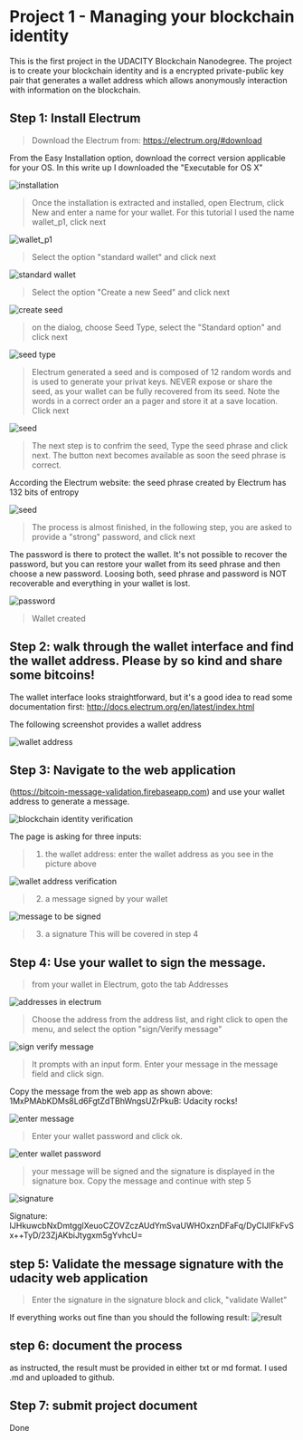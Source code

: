 # Project 1 - Managing your blockchain identity

 This is the first project in the UDACITY Blockchain Nanodegree. The project is to create your blockchain identity and is a encrypted private-public key pair that generates a wallet address which allows anonymously interaction with information on the blockchain. 
 
 ## Step 1: Install Electrum

 > Download the Electrum from: https://electrum.org/#download
 
 From the Easy Installation option, download the correct version applicable for your OS. In this write up I downloaded the "Executable for OS X"

![installation](./assets/download-installation.png)

> Once the installation is extracted and installed, open Electrum, click New and enter a name for your wallet. For this tutorial I used the name wallet_p1, click next 

![wallet_p1](./assets/wallet-p1.png)

> Select the option "standard wallet" and click next

![standard wallet](./assets/create-wallet.png)

> Select the option "Create a new Seed" and click next

![create seed](./assets/create-seed.png)

> on the dialog, choose Seed Type, select the "Standard option" and click next

![seed type](./assets/seed-type.png)

> Electrum generated a seed and is composed of 12 random words and is used to generate your privat keys. NEVER expose or share the seed, as your wallet can be fully recovered from its seed. Note the words in a correct order an a pager and store it at a save location. Click next

![seed](./assets/seed-wallet-P1.png)

> The next step is to confrim the seed, Type the seed phrase and click next. The button next becomes available as soon the seed phrase is correct.

According the Electrum website: the seed phrase created by Electrum has 132 bits of entropy

![seed](./assets/confirm-seed.png)

> The process is almost finished, in the following step, you are asked to provide a "strong" password, and click next

 The password is there to protect the wallet. It's not possible to recover the password, but you can restore your wallet from its seed phrase and then choose a new password. Loosing both, seed phrase and password is NOT recoverable and everything in your wallet is lost.

![password](./assets/strong-password.png)

> Wallet created 

## Step 2: walk through the wallet interface and find the wallet address. Please by so kind and share some bitcoins!

The wallet interface looks straightforward, but it's a good idea to read some documentation first: http://docs.electrum.org/en/latest/index.html

The following screenshot provides a wallet address

![wallet address](./assets/wallet-address.png)

## Step 3: Navigate to the web application 
(https://bitcoin-message-validation.firebaseapp.com) and use your wallet address to generate a message.

![blockchain identity verification](./assets/blockchain-identity-verification.png)

The page is asking for three inputs:
> 1. the wallet address: 
enter the wallet address as you see in the picture above

![wallet address verification](./assets/wallet-address-verification.png)

> 2. a message signed by your wallet

![message to be signed](./assets/message-to-be-signed.png)

> 3. a signature
This will be covered in step 4


## Step 4: Use your wallet to sign the message.

> from your wallet in Electrum, goto the tab Addresses

![addresses in electrum](./assets/addresses-in-electrum.png)

> Choose the address from the address list, and right click to open the menu, and select the option "sign/Verify message"

![sign verify message](./assets/sign-verify-message.png)

> It prompts with an input form. Enter your message in the message field and click sign. 

Copy the message from the web app as shown above: 1MxPMAbKDMs8Ld6FgtZdTBhWngsUZrPkuB: Udacity rocks!

![enter message](./assets/enter-message.png)

> Enter your wallet password and click ok.

![enter wallet password](./assets/enter-wallet-password.png)

> your message will be signed and the signature is displayed in the signature box. Copy the message and continue with step 5

![signature](./assets/signature.png)

Signature: IJHkuwcbNxDmtgglXeuoCZOVZczAUdYmSvaUWHOxznDFaFq/DyCIJIFkFvSx++TyD/23ZjAKbiJtygxm5gYvhcU=

## step 5: Validate the message signature with the udacity web application

> Enter the signature in the signature block and click, "validate Wallet" 

If everything works out fine than you should the following result:
![result](./assets/result.png)

## step 6: document the process

as instructed, the result must be provided in either txt or md format. I used .md and uploaded to github. 

## Step 7: submit project document
Done



